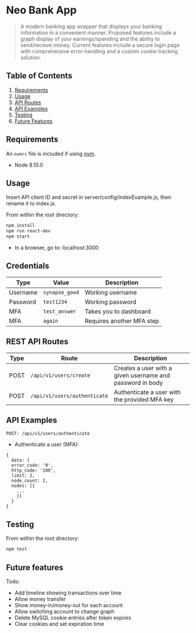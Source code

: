 # Neo Bank App

> A modern banking app wrapper that displays your banking information in a convenient manner. Proposed features include a graph display of your earnings/spending and the ability to send/recieve money. Current features include a secure login page with comprehensive error-handling and a custom cookie tracking solution. 

## Table of Contents

1. [Requirements](#requirements)
2. [Usage](#Usage)
3. [API Routes](#REST-API-Routes)
4. [API Examples](#API-Examples)
5. [Testing](#Testing)
6. [Future Features](#Future-features)

## Requirements

An `nvmrc` file is included if using [nvm](https://github.com/creationix/nvm).

- Node 8.10.0

## Usage
Insert API client ID and secret in server/config/indexExample.js, then rename it to index.js.
 
From within the root directory:
```sh
npm install
npm run react-dev
npm start
```
- In a browser, go to: localhost:3000

## Credentials
| Type  | Value | Description |
| ------------- | ------------- |------------- |
| Username  | ```synapse_good```  | Working username |
| Password  | ```test1234```  | Working password |
| MFA  | ```test_answer```  | Takes you to dashboard |
| MFA  | ```again```  | Requires another MFA step |

## REST API Routes

| Type  | Route | Description |
| ------------- | ------------- |------------- |
| POST  | ```/api/v1/users/create```  | Creates a user with a given username and password in body |
| POST  | ```/api/v1/users/authenticate```  | Authenticate a user with the provided MFA key |
## API Examples

```POST: /api/v1/users/authenticate```
- Authenticate a user (MFA):
```
{
  data: {
  error_code: '0',
  http_code: '200',
  limit: 2,
  node_count: 2,
  nodes: [{
    ...
    }]
  }
}
  ```


## Testing

From within the root directory:
```sh
npm test
```

## Future features
Todo:
  - Add timeline showing transactions over time
  - Allow money transfer
  - Show money-in/money-out for each account
  - Allow switching account to change graph
  - Delete MySQL cookie entries after token expires
  - Clear cookies and set expiration time

